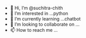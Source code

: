 - 👋 Hi, I’m @suchitra-chith
- 👀 I’m interested in ...python
- 🌱 I’m currently learning ...chatbot
- 💞️ I’m looking to collaborate on ...
- 📫 How to reach me ...

<!---
suchitra-chith/suchitra-chith is a ✨ special ✨ repository because its `README.md` (this file) appears on your GitHub profile.
You can click the Preview link to take a look at your changes.
--->
